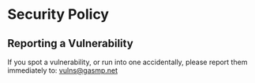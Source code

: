 # Security Policy

## Reporting a Vulnerability

If you spot a vulnerability, or run into one accidentally, please report them immediately to:
vulns@gasmp.net
